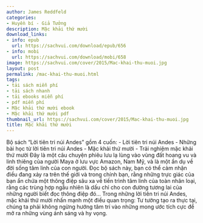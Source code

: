 ```yaml
---
author: James Reddfeld
categories:
- Huyền bí - Giả Tưởng
description: Mặc khải thứ mười
download_links:
- info: epub
  url: https://sachvui.com/download/epub/656
- info: mobi
  url: https://sachvui.com/download/mobi/658
image: https://sachvui.com/cover/2015/Mac-khai-thu-muoi.jpg
layout: post
permalink: /mac-khai-thu-muoi.html
tags:
- tải sách miễn phí
- tải sách nhanh
- tải ebooks miễn phí
- pdf miễn phí
- Mặc khải thứ mười ebook
- Mặc khải thứ mười pdf
thumbnail_url: https://sachvui.com/cover/2015/Mac-khai-thu-muoi.jpg
title: Mặc khải thứ mười
---
```


 <div class="item-desc text-justify"> Bộ sách “Lời tiên tri núi Andes” gồm 4 cuốn: - Lời tiên tri núi Andes - Những bài học từ lời tiên tri núi Andes - Mặc khải thứ mười - Trải nghiệm mặc khải thứ mười Đây là một câu chuyện phiêu lưu lạ lùng vào vùng đất hoang vu và linh thiêng của người Maya ở lưu vực Amazon, Nam Mỹ, và là một ẩn dụ về đời sống tâm linh của con người. Đọc bộ sách này, bạn có thể cảm nhận điều đang xảy ra trên thế giới và trong chính bạn, rằng những trực giác của bạn ẩn chứa một thông điệp sâu xa về tiến trình tâm linh của toàn nhân loại, rằng các trùng hợp ngẫu nhiên là dấu chỉ cho con đường tương lai của những người biết đọc thông điệp đó… Trong những lời tiên tri núi Andes, mặc khải thứ mười nhấn mạnh một điều quan trọng: Tư tưởng tạo ra thực tại, chúng ta phải không ngừng hướng tâm trí vào những mong ước tích cực để mở ra những vùng ánh sáng và hy vọng. </div>